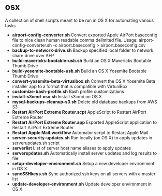 osx
=======

A collection of shell scripts meant to be run in OS X for automating various tasks

- **airport-config-converter.sh** Convert exported Apple AirPort baseconfig file to nice clean human readable comma delimited file. Usage: airport-config-converter.sh -c airport.baseconfig > airport.baseconfig.csv
- **backup-to-network-drive.sh** Backup specified local folder to network share drive over AFP
- **build-mavericks-bootable-usb.sh** Build an OS X Mavericks Bootable Thumb Drive
- **build-yosemite-bootable-usb.sh** Build an OS X Yosemite Bootable Thumb Drive
- **convert-yosemite-beta-virtualbox.sh** Convert the OS X Yosemite Beta installer app to a format that is compatible with VirtualBox
- **customize-bash-profile.sh** Bash profile customizations
- **install-s3cmd-osx.sh** Install s3cmd on OS X
- **mysql-backups-cleanup-s3.sh** Delete old database backups from AWS S3
- **Restart AirPort Extreme Router.scpt** AppleScript to Restart AirPort Extreme Router
- **Restart AirPort Extreme Router.app** Exported AppleScript application to Restart AirPort Extreme Router
- **Restart Apple Mail.workflow** Automator script to Restart Apple Mail
- **server-security-updates.sh** Run locally (on OS X) to apply updates in serverupdates.sh script
- **serverlist** List of server host name aliases to apply updates
- **serverupdates.sh** Automatically install server updates and log results to file
- **setup-developer-environment.sh** Setup a new developer environment in OS X
- **syncSSHkeys.sh** Sync authorized ssh keys on all servers with a master list
- **update-developer-environment.sh** Update developer environment in OS X

